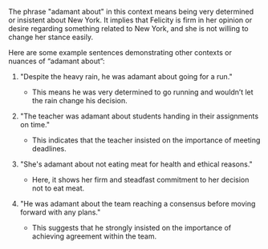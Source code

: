 The phrase "adamant about" in this context means being very determined or insistent about New York. It implies that Felicity is firm in her opinion or desire regarding something related to New York, and she is not willing to change her stance easily.

Here are some example sentences demonstrating other contexts or nuances of “adamant about”:

1. "Despite the heavy rain, he was adamant about going for a run."
   - This means he was very determined to go running and wouldn’t let the rain change his decision.

2. "The teacher was adamant about students handing in their assignments on time."
   - This indicates that the teacher insisted on the importance of meeting deadlines.

3. "She's adamant about not eating meat for health and ethical reasons."
   - Here, it shows her firm and steadfast commitment to her decision not to eat meat.

4. "He was adamant about the team reaching a consensus before moving forward with any plans."
   - This suggests that he strongly insisted on the importance of achieving agreement within the team.